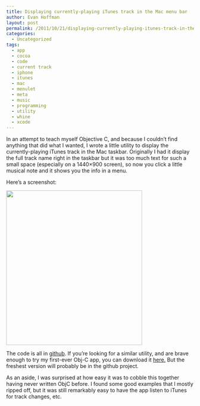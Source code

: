 ```yaml
---
title: Displaying currently-playing iTunes track in the Mac menu bar
author: Evan Hoffman
layout: post
permalink: /2011/10/21/displaying-currently-playing-itunes-track-in-the-mac-menu-bar/
categories:
  - Uncategorized
tags:
  - app
  - cocoa
  - code
  - current track
  - iphone
  - itunes
  - mac
  - menulet
  - meta
  - music
  - programming
  - utility
  - whine
  - xcode
---
```

In an attempt to teach myself Objective C, and because I couldn&#8217;t find anything that did what I wanted, I wrote a little utility to display the currently-playing iTunes track in the Mac taskbar. Originally I had it display the full track name right in the taskbar but it was too much text for such a small space (especially on a 1440&#215;900 screen), so now you click a little musical note and it shows you the info in a menu. 

Here&#8217;s a screenshot:

<a href="http://www.evanhoffman.com/evan/2011/10/21/displaying-currently-playing-itunes-track-in-the-mac-menu-bar/screen-shot-2011-10-20-at-8-54-49-pm/" onclick="_gaq.push(['_trackEvent', 'outbound-article', 'http://www.evanhoffman.com/evan/2011/10/21/displaying-currently-playing-itunes-track-in-the-mac-menu-bar/screen-shot-2011-10-20-at-8-54-49-pm/', '']);"  rel="attachment wp-att-1642"><img src="http://www.evanhoffman.com/evan/wp-content/uploads/2011/10/Screen-shot-2011-10-20-at-8.54.49-PM.png" alt="" title="Screen shot 2011-10-20 at 8.54.49 PM" width="365" height="416" class="aligncenter size-full wp-image-1642" /></a>

The code is all in <a href="https://github.com/evandhoffman/iTunes-Song-Title" onclick="_gaq.push(['_trackEvent', 'outbound-article', 'https://github.com/evandhoffman/iTunes-Song-Title', 'github']);" >github</a>. If you&#8217;re looking for a similar utility, and are brave enough to try my first-ever Obj-C app, you can download it <a href="http://www.evanhoffman.com/evan/2011/10/21/displaying-currently-playing-itunes-track-in-the-mac-menu-bar/itunes-current-track-app/" onclick="_gaq.push(['_trackEvent', 'outbound-article', 'http://www.evanhoffman.com/evan/2011/10/21/displaying-currently-playing-itunes-track-in-the-mac-menu-bar/itunes-current-track-app/', 'here.']);"  rel='attachment wp-att-1646'>here.</a> But the freshest version will probably be in the github project. 

As an aside, I was surprised at how easy it was to cobble this together having never written ObjC before. I found some good examples that I mostly ripped off, but it was still remarkably easy to have the app listen to iTunes for track changes, etc.